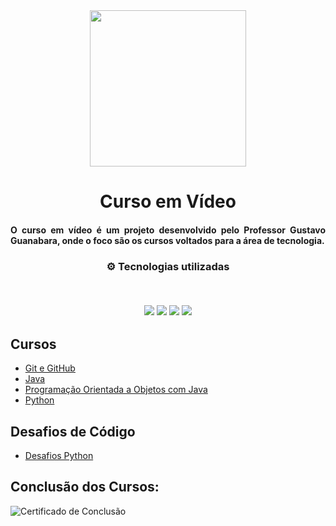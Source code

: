 <div align="center">
<img src="https://github.com/Thiagomonts/dioBootcampSantander/blob/main/cursoemvideo-logo.png" width="250px"> 
</div>

<h1 align="center">Curso em Vídeo</h1>
<h4 align="justify"> O curso em vídeo é um projeto desenvolvido pelo Professor Gustavo Guanabara, onde o foco são os cursos voltados para a área de tecnologia. </h4>

<h3 align="center">
⚙️ Tecnologias utilizadas

<p>&nbsp;</p>
<img src="https://img.shields.io/badge/css3-%231572B6.svg?style=for-the-badge&logo=css3&logoColor=white"/>
<img src="https://img.shields.io/badge/git-%23F05033.svg?style=for-the-badge&logo=git&logoColor=white"/>
<img src="https://img.shields.io/badge/html5-%23E34F26.svg?style=for-the-badge&logo=html5&logoColor=white"/>
<img src="https://img.shields.io/badge/java-%23ED8B00.svg?style=for-the-badge&logo=java&logoColor=white">
</h3>

## Cursos

- [Git e GitHub](https://github.com/ThiagoMonts/cursoEmVideo/tree/main/gitGitHub)
- [Java](https://github.com/ThiagoMonts/dioBootcampSantander/tree/main/Java)
- [Programação Orientada a Objetos com Java](https://github.com/ThiagoMonts/dioBootcampSantander/tree/main/Java)
- [Python](https://github.com/ThiagoMonts/cursoEmVideo/tree/main/Python)

## Desafios de Código

- [Desafios Python](https://github.com/ThiagoMonts/cursoEmVideo/tree/main/Python/desafiosPython)


## Conclusão dos Cursos:
![Certificado de Conclusão](link)

